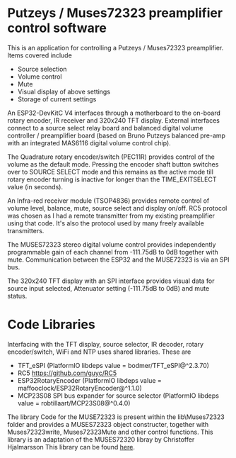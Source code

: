 Putzeys / Muses72323 preamplifier control software
===================================

This is an application for controlling a Putzeys / Muses72323 preamplifier. Items covered include
*  Source selection
*  Volume control
*  Mute
*  Visual display of above settings
*  Storage of current settings

An ESP32-DevKitC V4 interfaces through a motherboard to the on-board rotary encoder, IR receiver and 320x240 TFT display. External interfaces connect to a source select relay board and balanced digital volume controller / preamplifier board (based on Bruno Putzeys balanced pre-amp with an integrated MAS6116 digital volume control chip).

The Quadrature rotary encoder/switch (PEC11R) provides control of the volume as the default mode. Pressing the encoder shaft button switches over to SOURCE SELECT mode and this remains as the active mode till rotary encoder turning is inactive for longer than the TIME_EXITSELECT value (in seconds).

An Infra-red receiver module (TSOP4836) provides remote control of volume level, balance, mute, source select and display on/off. RC5 protocol was chosen as I had a remote transmitter from my existing preamplifier using that code. It's also the protocol used by many freely available transmitters.

The MUSES72323 stereo digital volume control provides independently programmable gain of each channel from -111.75dB to 0dB together with mute. Communication between the ESP32 and the MUSE72323 is via an SPI bus.

The 320x240 TFT display with an SPI interface provides visual data for source input selected, Attenuator setting (-111.75dB to 0dB) and mute status.

Code Libraries
=================
Interfacing with the TFT display, source selector, IR decoder, rotary encoder/switch, WiFi and NTP uses shared libraries. These are
* TFT_eSPI (PlatformIO libdeps value = bodmer/TFT_eSPI@^2.3.70)
* RC5    https://github.com/guyc/RC5
* ESP32RotaryEncoder (PlatformIO libdeps value = maffooclock/ESP32RotaryEncoder@^1.1.0)
* MCP23S08 SPI bus expander for source selector (PlatformIO libdeps value = robtillaart/MCP23S08@^0.4.0)

The library Code for the MUSE72323 is present within the lib\Muses72323 folder and provides a MUSES72323 object constructer,  together with Muses72323write, Muses72323Mute and other control functions. This library is an adaptation of the MUSES72320 libray by Christoffer Hjalmarsson This library can be found [here](https://github.com/qhris/Muses72320).
